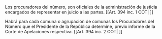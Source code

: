 Los procuradores del número, son oficiales de la administración de justicia encargados de representar en juicio a las partes. [[Art. 394 inc. 1 COT| ]]

Habrá para cada comuna o agrupación de comunas los Procuradores del Número que el Presidente de la República determine, previo informe de la Corte de Apelaciones respectiva. [[Art. 394 inc. 2 COT| ]]